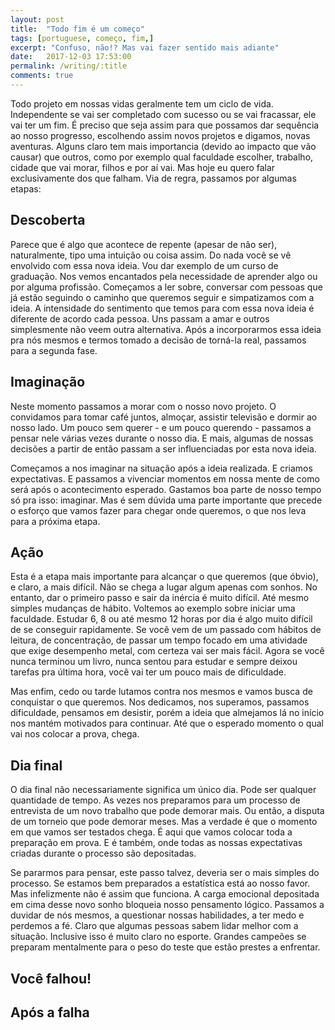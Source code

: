 ```yaml
---
layout: post
title:  "Todo fim é um começo"
tags: [portuguese, começo, fim,]
excerpt: "Confuso, não!? Mas vai fazer sentido mais adiante"
date:   2017-12-03 17:53:00
permalink: /writing/:title
comments: true
---
```


Todo projeto em nossas vidas geralmente tem um ciclo de vida. Independente se
vai ser completado com sucesso ou se vai fracassar, ele vai ter um fim.
É preciso que seja assim para que possamos dar sequência ao nosso progresso,
escolhendo assim novos projetos e digamos, novas aventuras. Alguns claro tem
mais importancia (devido ao impacto que vão causar) que outros, como por exemplo 
qual faculdade escolher, trabalho, cidade que vai morar, filhos e por aí vai.
Mas hoje eu quero falar exclusivamente dos que falham. Via de regra, passamos
por algumas etapas:

## Descoberta

Parece que é algo que acontece de repente (apesar de não ser), naturalmente,
tipo uma intuição ou coisa assim. Do nada você se vê envolvido com essa nova
ideia. Vou dar exemplo de um curso de graduação. Nos vemos encantados pela
necessidade de aprender algo ou por alguma profissão. Começamos a ler sobre,
conversar com pessoas que já estão seguindo o caminho que queremos seguir
e simpatizamos com a ideia. A intensidade do sentimento que temos para com essa
nova ideia é diferente de acordo cada pessoa. Uns passam a amar e outros
simplesmente não veem outra alternativa. Após a incorporarmos essa ideia pra nós
mesmos e termos tomado a decisão de torná-la real, passamos para a segunda fase.

## Imaginação

Neste momento passamos a morar com o nosso novo projeto. O convidamos para
tomar café juntos, almoçar, assistir televisão e dormir ao nosso lado. Um pouco
sem querer - e um pouco querendo - passamos a pensar nele várias vezes durante
o nosso dia. E mais, algumas de nossas decisões a partir de então passam a ser
influenciadas por esta nova ideia.

Começamos a nos imaginar na situação após a ideia realizada. E criamos
expectativas. E passamos a vivenciar momentos em nossa mente de como será após
o acontecimento esperado. Gastamos boa parte de nosso tempo só pra isso:
imaginar. Mas é sem dúvida uma parte importante que precede o esforço que vamos
fazer para chegar onde queremos, o que nos leva para a próxima etapa.

## Ação

Esta é a etapa mais importante para alcançar o que queremos (que óbvio),
e claro, a mais difícil. Não se chega a lugar algum apenas com sonhos. No
entanto, dar o primeiro passo e sair da inércia é muito difícil. Até mesmo
simples mudanças de hábito. Voltemos ao exemplo sobre iniciar uma faculdade.
Estudar 6, 8 ou até mesmo 12 horas por dia é algo muito difícil de se conseguir
rapidamente. Se você vem de um passado com hábitos de leitura, de concentração,
de passar um tempo focado em uma atividade que exige desempenho metal, com
certeza vai ser mais fácil. Agora se você nunca terminou um livro, nunca sentou
para estudar e sempre deixou tarefas pra última hora, você vai ter um pouco mais
de dificuldade.

Mas enfim, cedo ou tarde lutamos contra nos mesmos e vamos busca de conquistar 
o que queremos. Nos dedicamos, nos superamos, passamos dificuldade, pensamos em
desistir, porém a ideia que almejamos lá no início nos mantém motivados para
continuar. Até que o esperado momento o qual vai nos colocar a prova, chega.

## Dia final

O dia final não necessariamente significa um único dia. Pode ser qualquer
quantidade de tempo. As vezes nos preparamos para um processo de entrevista de
um novo trabalho que pode demorar mais. Ou então, a disputa de um torneio que
pode demorar meses. Mas a verdade é que o momento em que vamos ser testados
chega. É aqui que vamos colocar toda a preparação em prova. E é também, onde
todas as nossas expectativas criadas durante o processo são depositadas.

Se pararmos para pensar, este passo talvez, deveria ser o mais simples do processo. Se
estamos bem preparados a estatística está ao nosso favor. Mas infelizmente não é
assim que funciona. A carga emocional depositada em cima desse novo sonho
bloqueia nosso pensamento lógico. Passamos a duvidar de nós mesmos, a questionar
nossas habilidades, a ter medo e perdemos a fé. Claro que algumas pessoas sabem
lidar melhor com a situação. Inclusive isso é muito claro no esporte. Grandes
campeões se preparam mentalmente para o peso do teste que estão prestes
a enfrentar.



## Você falhou!

## Após a falha
